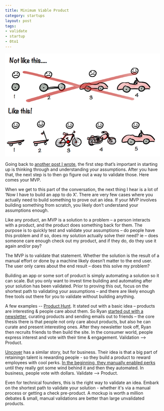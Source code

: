 ```yaml
---
title: Minimum Viable Product
category: startups
layout: post
tags: 
- validate
- startup
- 0to1
---
```


![spotify-mvp](/images/spotify-mvp.png)

Going back to [another post I wrote](http://www.chrisyin.com/2014/08/01/Startup-Assumptions/), the first step that’s important in starting up is thinking through and understanding your assumptions. After you have that, the next step is to then go figure out a way to validate those. Here comes your MVP. 

When we get to this part of the conversation, the next thing I hear is a lot of ‘Now I have to build an app to do X’. There are very few cases where you actually need to build something to prove out an idea. If your MVP involves building something from scratch, you likely don’t understand your assumptions enough. 

Like any product, an MVP is a solution to a problem – a person interacts with a product, and the product does something back for them. The purpose is to quickly test and validate your assumptions – do people have this problem and if so, does my solution actually solve their need? ie – does someone care enough check out my product, and if they do, do they use it again and/or pay?

The MVP is to validate that statement. Whether the solution is the result of a manual effort or done by a machine likely doesn’t matter to the end user. The user only cares about the end result – does this solve my problem?

Building an app or some sort of product is simply automating a solution so it can scale. But you only want to invest time building and automating after your solution has been validated. Prior to proving this out, focus on the shortest path to validating your assumptions – and there are likely enough free tools out there for you to validate without building anything.

A few examples -- [Product Hunt](http://www.producthunt.com/). It stated out with a basic idea – products are interesting & people care about them. So Ryan [started out with a newsletter](http://ryanhoover.me/post/69599262875/the-wisdom-of-the-20-minute-startup), curating products and sending emails out to friends – the core thesis there is that people not only care about products, but also he can curate and present interesting ones. After they newsletter took off, Ryan then recruits friends to then build the site. In the consumer world, people express interest and vote with their time & engagement. Validation --> Product.

[Uncover](https://www.uncover.com/) has a similar story, but for business. Their idea is that a big part of retainingn talent is rewarding people - so they build a product to reward employees with cool perks. [In the beginning, they manually enabled perks](http://spencerfry.com/do-things-that-don-t-scale-an-uncover-example) until they really got some wind behind it and then they automated. In business, people vote with dollars. Validate --> Product.

Even for technical founders, this is the right way to validate an idea. Embark on the shortest path to validate your solution - whether it's via a manual process or getting a check pre-product. A mockup is worth a million debates & small, manual validations are better than large unvalidated products.
